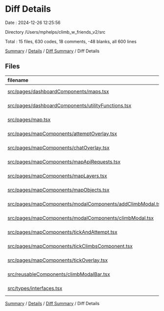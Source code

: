# Diff Details

Date : 2024-12-26 12:25:56

Directory /Users/mphelps/climb_w_friends_v2/src

Total : 15 files, 630 codes, 18 comments, -48 blanks, all 600 lines

[Summary](results.md) / [Details](details.md) / [Diff Summary](diff.md) / Diff Details

## Files

| filename                                                                                                                | language       | code | comment | blank | total |
| :---------------------------------------------------------------------------------------------------------------------- | :------------- | ---: | ------: | ----: | ----: |
| [src/pages/dashboardComponents/maps.tsx](/src/pages/dashboardComponents/maps.tsx)                                       | TypeScript JSX |    0 |       0 |    -2 |    -2 |
| [src/pages/dashboardComponents/utilityFunctions.tsx](/src/pages/dashboardComponents/utilityFunctions.tsx)               | TypeScript JSX |    2 |       0 |    -2 |     0 |
| [src/pages/map.tsx](/src/pages/map.tsx)                                                                                 | TypeScript JSX |    3 |       0 |   -16 |   -13 |
| [src/pages/mapComponents/attemptOverlay.tsx](/src/pages/mapComponents/attemptOverlay.tsx)                               | TypeScript JSX |   79 |       3 |     4 |    86 |
| [src/pages/mapComponents/chatOverlay.tsx](/src/pages/mapComponents/chatOverlay.tsx)                                     | TypeScript JSX |   -1 |       0 |     0 |    -1 |
| [src/pages/mapComponents/mapApiRequests.tsx](/src/pages/mapComponents/mapApiRequests.tsx)                               | TypeScript JSX |  138 |       4 |    -6 |   136 |
| [src/pages/mapComponents/mapLayers.tsx](/src/pages/mapComponents/mapLayers.tsx)                                         | TypeScript JSX |    8 |       0 |   -13 |    -5 |
| [src/pages/mapComponents/mapObjects.tsx](/src/pages/mapComponents/mapObjects.tsx)                                       | TypeScript JSX |    0 |       0 |    -2 |    -2 |
| [src/pages/mapComponents/modalComponents/addClimbModal.tsx](/src/pages/mapComponents/modalComponents/addClimbModal.tsx) | TypeScript JSX |  115 |       7 |   -11 |   111 |
| [src/pages/mapComponents/modalComponents/climbModal.tsx](/src/pages/mapComponents/modalComponents/climbModal.tsx)       | TypeScript JSX |   43 |       0 |    -3 |    40 |
| [src/pages/mapComponents/tickAndAttempt.tsx](/src/pages/mapComponents/tickAndAttempt.tsx)                               | TypeScript JSX |  157 |       4 |     9 |   170 |
| [src/pages/mapComponents/tickClimbsComponent.tsx](/src/pages/mapComponents/tickClimbsComponent.tsx)                     | TypeScript JSX |  -53 |      -1 |   -11 |   -65 |
| [src/pages/mapComponents/tickOverlay.tsx](/src/pages/mapComponents/tickOverlay.tsx)                                     | TypeScript JSX |   78 |       2 |     6 |    86 |
| [src/reusableComponents/climbModalBar.tsx](/src/reusableComponents/climbModalBar.tsx)                                   | TypeScript JSX |   37 |      -1 |    -2 |    34 |
| [src/types/interfaces.tsx](/src/types/interfaces.tsx)                                                                   | TypeScript JSX |   24 |       0 |     1 |    25 |

[Summary](results.md) / [Details](details.md) / [Diff Summary](diff.md) / Diff Details
